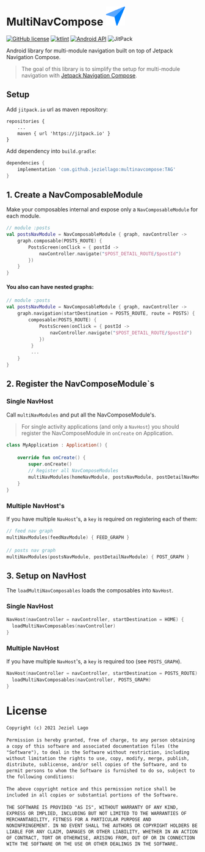 # MultiNavCompose <img src=".github/static/navigation.png" alt="logo" width="50px"/>
[![GitHub license](https://img.shields.io/github/license/jeziellago/compose-markdown?style=for-the-badge)](https://github.com/jeziellago/compose-markdown/blob/main/LICENSE) [![ktlint](https://img.shields.io/badge/code%20style-%E2%9D%A4-FF4081.svg?style=for-the-badge)](https://ktlint.github.io/) [![Android API](https://img.shields.io/badge/api-21%2B-brightgreen.svg?style=for-the-badge)](https://android-arsenal.com/api?level=21) ![JitPack](https://img.shields.io/jitpack/v/github/jeziellago/multinavcompose?color=blue&style=for-the-badge)

Android library for multi-module navigation built on top of Jetpack Navigation Compose.
> The goal of this library is to simplify the setup for multi-module navigation with [Jetpack Navigation Compose](https://developer.android.com/jetpack/compose/navigation).

## Setup
Add `jitpack.io` url as maven repository:
```  
repositories {  
	...  
	maven { url 'https://jitpack.io' }  
}    
```  
Add dependency into `build.gradle`:
```groovy  
dependencies {  
    implementation 'com.github.jeziellago:multinavcompose:TAG'  
}  
```

## 1. Create a NavComposableModule
Make your composables internal and expose only a `NavComposableModule` for each module.
```kotlin  
// module :posts  
val postsNavModule = NavComposableModule { graph, navController ->  
    graph.composable(POSTS_ROUTE) {  
        PostsScreen(onClick = { postId ->  
            navController.navigate("$POST_DETAIL_ROUTE/$postId")  
        })  
    }  
}  
```
#### You also can have nested graphs:
```kotlin  
// module :posts  
val postsNavModule = NavComposableModule { graph, navController ->  
	graph.navigation(startDestination = POSTS_ROUTE, route = POSTS) { 
	    composable(POSTS_ROUTE) {  
	        PostsScreen(onClick = { postId ->  
	            navController.navigate("$POST_DETAIL_ROUTE/$postId")  
	        })  
	     }
	     ...
    }
}  
```

## 2. Register the NavComposeModule`s
### Single NavHost
Call `multiNavModules` and put all the NavComposeModule's.
> For single activity applications (and only a `NavHost`) you should register the NavComposeModule  in `onCreate` on Application.
```kotlin  
class MyApplication : Application() {  
  
    override fun onCreate() {  
        super.onCreate()  
        // Register all NavComposeModules  
        multiNavModules(homeNavModule, postsNavModule, postDetailNavModule)  
    }  
}  
```
### Multiple NavHost's
If you have multiple `NavHost`'s, a `key` is required on registering each of them:
```kotlin
// feed nav graph
multiNavModules(feedNavModule) { FEED_GRAPH }

// posts nav graph
multiNavModules(postsNavModule, postDetailNavModule) { POST_GRAPH }
```
## 3. Setup on NavHost
The `loadMultiNavComposables` loads the composables into `NavHost`.
### Single NavHost
```kotlin
NavHost(navController = navController, startDestination = HOME) {  
  loadMultiNavComposables(navController)  
}
```
### Multiple NavHost
If you have multiple `NavHost`'s, a `key` is required too (see `POSTS_GRAPH`).
```kotlin
NavHost(navController = navController, startDestination = POSTS_ROUTE) {  
  loadMultiNavComposables(navController, POSTS_GRAPH)  
}
```
# License
```  
Copyright (c) 2021 Jeziel Lago  
  
Permission is hereby granted, free of charge, to any person obtaining  
a copy of this software and associated documentation files (the  
"Software"), to deal in the Software without restriction, including  
without limitation the rights to use, copy, modify, merge, publish,  
distribute, sublicense, and/or sell copies of the Software, and to  
permit persons to whom the Software is furnished to do so, subject to  
the following conditions:  
  
The above copyright notice and this permission notice shall be  
included in all copies or substantial portions of the Software.  
  
THE SOFTWARE IS PROVIDED "AS IS", WITHOUT WARRANTY OF ANY KIND,  
EXPRESS OR IMPLIED, INCLUDING BUT NOT LIMITED TO THE WARRANTIES OF  
MERCHANTABILITY, FITNESS FOR A PARTICULAR PURPOSE AND  
NONINFRINGEMENT. IN NO EVENT SHALL THE AUTHORS OR COPYRIGHT HOLDERS BE  
LIABLE FOR ANY CLAIM, DAMAGES OR OTHER LIABILITY, WHETHER IN AN ACTION  
OF CONTRACT, TORT OR OTHERWISE, ARISING FROM, OUT OF OR IN CONNECTION  
WITH THE SOFTWARE OR THE USE OR OTHER DEALINGS IN THE SOFTWARE.  
```
